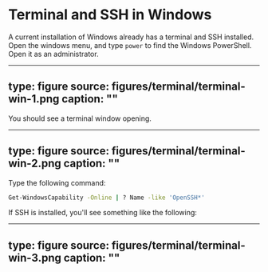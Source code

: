 # Terminal and SSH in Windows


A current installation of Windows already has a terminal and SSH installed. Open the windows menu, and type `power` to find the Windows PowerShell. Open it as an administrator.

---
type: figure
source: figures/terminal/terminal-win-1.png
caption: ""
---

You should see a terminal window opening.

---
type: figure
source: figures/terminal/terminal-win-2.png
caption: ""
---

Type the following command: 

```bash
Get-WindowsCapability -Online | ? Name -like 'OpenSSH*'
```

If SSH is installed, you'll see something like the following:

---
type: figure
source: figures/terminal/terminal-win-3.png
caption: ""
---

